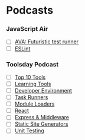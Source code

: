 # Podcasts

### JavaScript Air

- [ ] [AVA: Futuristic test runner](https://javascriptair.com/episodes/2016-03-23/)
- [ ] [ESLint](https://javascriptair.com/episodes/2016-02-17/)

### Toolsday Podcast

- [ ] [Top 10 Tools](http://toolsday.io/episodes/topten.html)
- [ ] [Learning Tools](http://toolsday.io/episodes/learning-tools.html)
- [ ] [Developer Environment](http://toolsday.io/episodes/dev-environment.html)
- [ ] [Task Runners](http://toolsday.io/episodes/task-runners.html)
- [ ] [Module Loaders](http://toolsday.io/episodes/module-loaders.html)
- [ ] [React](http://toolsday.io/episodes/react.html)
- [ ] [Express & Middleware](http://toolsday.io/episodes/express.html)
- [ ] [Static Site Generators](http://toolsday.io/episodes/static-site-gens.html)
- [ ] [Unit Testing](http://toolsday.io/episodes/unittesting.html)
